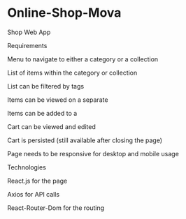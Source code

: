 # Online-Shop-Mova

Shop Web App

Requirements


Menu to navigate to either a category or a collection

List of items within the category or collection

List can be filtered by tags

Items can be viewed on a separate 

Items can be added to a 

Cart can be viewed and edited

Cart is persisted (still available after closing the page)

Page needs to be responsive for desktop and mobile usage


Technologies

React.js for the page

Axios for API calls

React-Router-Dom for the routing
